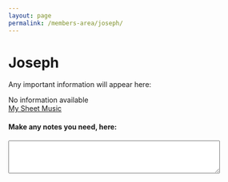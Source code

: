 ```yaml
---
layout: page
permalink: /members-area/joseph/
---
```

<body onbeforeunload="unload()" onpageshow="load()">
<h1> Joseph </h1>

Any important information will appear here:

No information available
<br/>
<a href="/members-area/joseph/sheet-music/">My Sheet Music</a>

<h4>Make any notes you need, here:</h4>
<textarea id="Joseph's notes" rows="4" cols="50">
</textarea>

<script>
  function load() {
    document.getElementById("Joseph's notes").innerHTML = localStorage.getItem("Joseph's text-box"); 
  }
  function unload() {
    localStorage.setItem("Joseph's text-box", document.getElementById("Joseph's notes").innerHTML);
  }
  </script>
